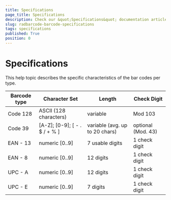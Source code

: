```yaml
---
title: Specifications
page_title: Specifications
description: Check our &quot;Specifications&quot; documentation article for the RadBarcode {{ site.framework_name }} control.
slug: radbarcode-barcode-specifications
tags: specifications
published: True
position: 0
---
```


# Specifications

This help topic describes the specific characteristics of the bar codes per type.

|Barcode type	|Character Set	|Length	|Check Digit|
|---------------|---------------|-------|-----------|
|Code 128	|ASCII (128 characters)	|variable	|Mod 103|
|Code 39	|[A-Z]; [0-9]; [ - . $ / + % ]	|variable (avg. up to 20 chars)	|optional (Mod. 43)|
|EAN - 13	|numeric [0..9]	|7 usable digits	|1 check digit|
|EAN - 8	|numeric [0..9]	|12 digits	|1 check digit|
|UPC - A	|numeric [0..9]	|12 digits	|1 check digit|
|UPC - E	|numeric [0..9]	|7 digits	|1 check digit|